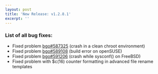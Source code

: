 ```yaml
---
layout: post
title: 'New Release: v1.2.8.1'
excerpt: ''
---
```


### List of all bug fixes:

* Fixed problem [bgo#587325](https://bugzilla.gnome.org/show_bug.cgi?id=587325) (crash in a clean chroot environment)
* Fixed problem [bgo#589108](https://bugzilla.gnome.org/show_bug.cgi?id=589108) (build error on openSUSE)
* Fixed problem [bgo#591206](https://bugzilla.gnome.org/show_bug.cgi?id=591206) (crash while sysconf() on FreeBSD)
* Fixed problem with $c(16) counter formatting in advanced file rename templates
